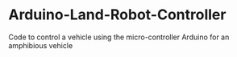 # Arduino-Land-Robot-Controller
Code to control a vehicle using the micro-controller Arduino for an amphibious vehicle
